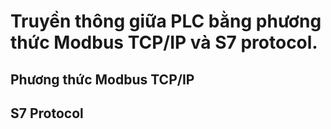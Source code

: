 # Truyền thông giữa PLC bằng phương thức Modbus TCP/IP và S7 protocol. 
## Phương thức Modbus TCP/IP



## S7 Protocol
